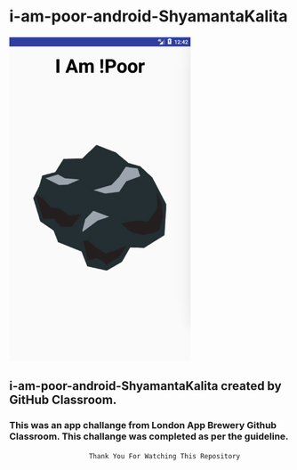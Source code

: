 # i-am-poor-android-ShyamantaKalita
![Screenshot](final_screenshoot.png)
<br>
<h2>i-am-poor-android-ShyamantaKalita created by GitHub Classroom.</h2>
<h3>This was an app challange from London App Brewery Github Classroom.
This challange was completed as per the guideline.</h3>
			
					    Thank You For Watching This Repository
